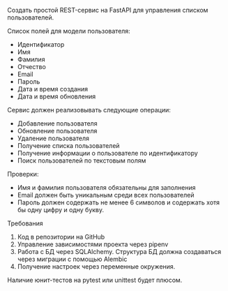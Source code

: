 Создать простой REST-сервис на FastAPI для управления списком пользователей. 
 
Список полей для модели пользователя: 
- Идентификатор 
- Имя 
- Фамилия 
- Отчество 
- Email 
- Пароль 
- Дата и время создания 
- Дата и время обновления 
 
Сервис должен реализовывать следующие операции: 
- Добавление пользователя 
- Обновление пользователя 
- Удаление пользователя 
- Получение списка пользователей 
- Получение информации о пользователе по идентификатору 
- Поиск пользователей по текстовым полям 
 
Проверки: 
- Имя и фамилия пользователя обязательны для заполнения 
- Email должен быть уникальным среди всех пользователей 
- Пароль должен содержать не менее 6 символов и содержать хотя бы одну цифру и 
одну букву. 
 
Требования 
1. Код в репозитории на GitHub 
2. Управление зависимостями проекта через pipenv 
3. Работа с БД через SQLAlchemy. Структура БД должна создаваться через миграции с 
помощью Alembic 
4. Получение настроек через переменные окружения. 
 
Наличие юнит-тестов на pytest или unittest будет плюсом. 
